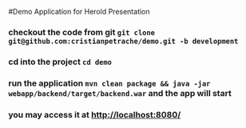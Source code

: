 #Demo Application for Herold Presentation

### checkout the code from git `git clone git@github.com:cristianpetrache/demo.git -b development`
### cd into the project `cd demo`
### run the application `mvn clean package && java -jar webapp/backend/target/backend.war` and the app will start
### you may access it at [http://localhost:8080/](http://localhost:8080/)
